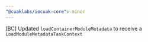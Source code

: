 ```yaml
---
"@cuaklabs/iocuak-core": minor
---
```


[BC] Updated `loadContainerModuleMetadata` to receive a `LoadModuleMetadataTaskContext`
